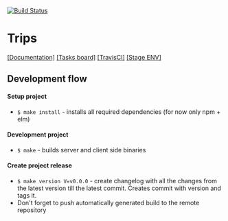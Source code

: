 [![Build Status](https://travis-ci.org/oskarszura/trips.svg?branch=master)](https://travis-ci.org/oskarszura/trips)

# Trips

[[Documentation]]()
[[Tasks board]](https://trello.com/b/CgTjQgmf/project-trips)
[[TravisCI]](https://travis-ci.org/oskarszura/trips)
[[Stage ENV]](https://golang-scaffolding.herokuapp.com)

## Development flow

#### Setup project
* `$ make install` - installs all required dependencies (for now only npm + elm)

#### Development project
* `$ make` - builds server and client side binaries

#### Create project release
* `$ make version V=v0.0.0` - create changelog with all the changes from the latest version till the latest commit. Creates commit with version and tags it.
* Don't forget to push automatically generated build to the remote repository
